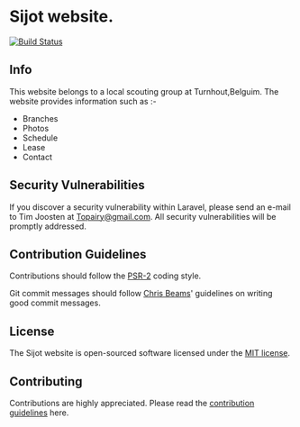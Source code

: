 # Sijot website.
[![Build Status](https://travis-ci.org/Tjoosten/website.svg?branch=develop)](https://travis-ci.org/Tjoosten/website)
## Info
This website belongs to a local scouting group at Turnhout,Belguim. The website provides information such as :-
* Branches
* Photos
* Schedule
* Lease
* Contact

## Security Vulnerabilities

If you discover a security vulnerability within Laravel, please send an e-mail to Tim Joosten at Topairy@gmail.com. All security vulnerabilities will be promptly addressed.

## Contribution Guidelines

Contributions should follow the [PSR-2](https://github.com/php-fig/fig-standards/blob/master/accepted/PSR-2-coding-style-guide.md) coding style.

Git commit messages should follow [Chris Beams](http://chris.beams.io/posts/git-commit/)' guidelines on writing good commit messages.

## License

The Sijot website is open-sourced software licensed under the [MIT license](http://opensource.org/licenses/MIT).

## Contributing
Contributions are highly appreciated. Please read the [contribution guidelines](contributing.md) here.